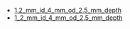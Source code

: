 * [1.2_mm_id_4_mm_od_2.5_mm_depth](/1.2_mm_id_4_mm_od_2.5_mm_depth)
* [1_2_mm_id_4_mm_od_2.5_mm_depth](/1_2_mm_id_4_mm_od_2.5_mm_depth)
